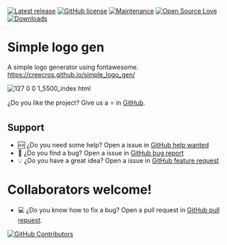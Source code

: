 [![Latest release](https://img.shields.io/github/v/release/creecros/simple_logo_gen.svg?display_name=tag&include_prereleases&sort=semver)](https://github.com/creecros/simple_logo_gen/releases/latest)
[![GitHub license](https://img.shields.io/github/license/creecros/simple_logo_gen.svg)](https://github.com/creecros/simple_logo_gen/blob/master/LICENSE)
[![Maintenance](https://img.shields.io/badge/Maintained%3F-yes-green.svg)](https://github.com/creecros/simple_logo_gen/graphs/contributors)
[![Open Source Love](https://badges.frapsoft.com/os/v1/open-source.svg?v=103)]()
[![Downloads](https://img.shields.io/github/downloads/creecros/simple_logo_gen/total.svg)](https://github.com/creecros/simple_logo_gen/releases)

# Simple logo gen
A simple logo generator using fontawesome.
https://creecros.github.io/simple_logo_gen/

![127 0 0 1_5500_index html](https://user-images.githubusercontent.com/79061172/176622273-ca9754b1-d52a-4042-bc8f-1f6b2fccbbfe.png)

¿Do you like the project? Give us a :star: in [GitHub](https://github.com/creecros/simple_logo_gen).
## Support
 - :sos: ¿Do you need some help? Open a issue in [GitHub help wanted](https://github.com/creecros/simple_logo_gen/issues/new?assignees=&labels=help+wanted&template=help-wanted.md&title=%5BHELP%5D)
 - :bug: ¿Do you find a bug? Open a issue in [GitHub bug report](https://github.com/creecros/simple_logo_gen/issues/new?assignees=&labels=bug&template=bug_report.md&title=%5BBUG%5D)
 - :bulb: ¿Do you have a great idea? Open a issue in [GitHub feature request](https://github.com/creecros/simple_logo_gen/issues/new?assignees=&labels=enhancement&template=feature_request.md&title=%5BFEATURE%5D)
# Collaborators welcome!
 - :computer: ¿Do you know how to fix a bug? Open a pull request in [GitHub pull repuest](https://github.com/creecros/simple_logo_gen/compare).
 
[![GitHub Contributors](https://contrib.rocks/image?repo=creecros/simple_logo_gen)](https://github.com/creecros/simple_logo_gen/graphs/contributors)
